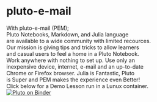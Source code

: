 # pluto-e-mail
With pluto-e-mail (PEM);   
Pluto Notebooks, Markdown, and Julia language  
are available to a wide community with limited recources.    
Our mission is giving tips and tricks to allow learners  
and casual users to feel a home in a Pluto Notebook.  
Work anywhere with nothing to set up.  Use only an  
inexpensive device, internet, e-mail and an up-to-date  
Chrome or Firefox browser.  Julia is Fantastic, Pluto  
is Super and PEM makes the experience even Better!  
Click below for a Demo Lesson run in a Lunux container.  
[![Pluto on Binder](https://thumbs2.imgbox.com/79/8f/wfJ3FExn_t.jpg)](https://binder.plutojl.org/open?url=https%253A%252F%252Fgithub.com%252Fparadocs%252Fpluto-e-mail%252Fblob%252Fmain%252FDemo%252520Lesson.jl%253Fraw%253Dtrue)
 
